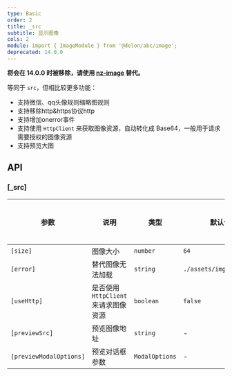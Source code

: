 ```yaml
---
type: Basic
order: 2
title: _src
subtitle: 显示图像
cols: 2
module: import { ImageModule } from '@delon/abc/image';
deprecated: 14.0.0
---
```


**将会在 14.0.0 时被移除，请使用 [nz-image](https://ng.ant.design/components/image/zh) 替代。**

等同于 `src`，但相比较更多功能：

+ 支持微信、qq头像规则缩略图规则
+ 支持移除http&https协议http
+ 支持增加onerror事件
+ 支持使用 `HttpClient` 来获取图像资源，自动转化成 Base64，一般用于请求需要授权的图像资源
+ 支持预览大图

## API

### [_src]

| 参数 | 说明 | 类型 | 默认值 | 全局配置 |
|----|----|----|-----|------|
| `[size]` | 图像大小 | `number` | `64` | ✅ |
| `[error]` | 替代图像无法加载 | `string` | `./assets/img/logo.svg` | ✅ |
| `[useHttp]` | 是否使用 `HttpClient` 来请求图像资源 | `boolean` | `false` | - |
| `[previewSrc]` | 预览图像地址 | `string` | - | - |
| `[previewModalOptions]` | 预览对话框参数 | `ModalOptions` | - |  ✅ |
